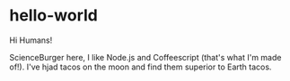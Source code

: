 # hello-world

Hi Humans!

ScienceBurger here, I like Node.js and Coffeescript (that's what I'm made of!). 
I've hjad tacos on the moon and find them superior to Earth tacos. 
